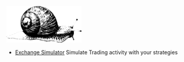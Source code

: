 <img src="https://github.com/universalbit-dev/gekko-m4/blob/master/images/snail.png" width="200" />

* [Exchange Simulator](https://github.com/universalbit-dev/gekko-m4-globular-cluster/edit/master/docs/mode/simulator/readme.md) Simulate Trading activity with your strategies
